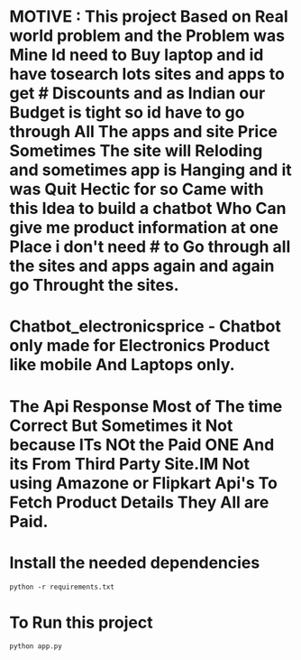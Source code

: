 # MOTIVE : This project Based on Real world problem and the Problem was Mine Id need to Buy laptop and id have tosearch lots sites and apps to get # Discounts and as Indian our Budget is tight so id have to go through All The apps and site Price Sometimes The site will Reloding and sometimes app is Hanging and it was Quit Hectic for so Came with this Idea to build a chatbot Who Can give me product information at one Place i don't need # to Go through all the sites and apps again and again go Throught the sites. 

# Chatbot_electronicsprice - Chatbot only made for Electronics Product like mobile And Laptops only.
# The Api Response Most of The time Correct But Sometimes it Not because ITs NOt the Paid ONE And its From Third Party Site.IM Not using Amazone or Flipkart Api's To Fetch Product Details They All are Paid. 


# Install the needed dependencies
```python -r requirements.txt```


# To Run this project
```python app.py```


